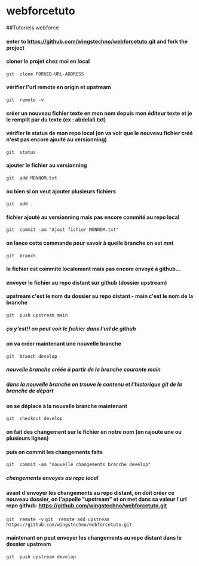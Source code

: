 # webforcetuto
##Tutoriels webforce

#### enter to https://github.com/wingstechno/webforcetuto.git and fork the project

#### cloner le projet chez moi en local
```git  clone FORKED-URL-ADDRESS```

#### vérifier l'url remote en origin et upstream
```git  remote -v```

#### créer un nouveau fichier texte en mon nom depuis mon éditeur texte et je le remplit par du texte (ex : abdelali.txt)

#### vérifier le status de mon repo local (on va voir que le nouveau fichier créé n'est pas encore ajouté au versionning)
```git  status```

#### ajouter le fichier au versionning
```git  add MONNOM.txt```
#### ou bien si on veut ajouter plusieurs fichiers
```git  add .```

#### fichier ajouté au versionning mais pas encore commité au repo local
```git  commit -am "Ajout fichier MONNOM.txt"```

#### on lance cette commande pour savoir à quelle branche on est mnt
```git  branch```

#### le fichier est commité localement mais pas encore envoyé à github...
#### envoyer le fichier au repo distant sur github (dossier upstream)
#### upstream c'est le nom du dossier au repo distant - main c'est le nom de la branche
```git  push upstream main```
##### ça y'est!! on peut voir le fichier dans l'url de github

#### on va créer maintenant une nouvelle branche
```git  branch develop```
##### nouvelle branche créée à partir de la branche courante main
##### dans la nouvelle branche on trouve le contenu et l'historique git de la branche de départ

#### on se déplace à la nouvelle branche maintenant
```git  checkout develop```

#### on fait des changement sur le fichier en notre nom (on rajoute une ou plusieurs lignes)

#### puis on commit les changements faits
```git  commit -am "nouvelle changements branche develop"```
##### chengements envoyés au repo local

#### avant d'envoyer les changements au repo distant, on doit créer ce nouveau dossier, on l'appelle "upstream" et on met dans sa valeur l'url repo github: https://github.com/wingstechno/webforcetuto.git
```git  remote -v```
```git  remote add upstream https://github.com/wingstechno/webforcetuto.git```

#### maintenant on peut envoyer les changements au repo distant dans le dossier upstream
```git  push upstream develop```